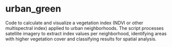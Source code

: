 # urban_green
Code to calculate and visualize a vegetation index (NDVI or other multispectral index) applied to urban neighborhoods. The script processes satellite imagery to extract index values per neighborhood, identifying areas with higher vegetation cover and classifying results for spatial analysis.
